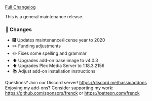 [Full Changelog][changelog]

This is a general maintenance release.

### :hammer: Changes

- :fireworks: Updates maintenance/license year to 2020
- :pencil2: Funding adjustments
- :pencil2: Fixes some spelling and grammar
- :arrow_up: Upgrades add-on base image to v4.0.3
- :arrow_up: Upgrades Plex Media Server to 1.18.3.2156
- :books: Adjust add-on installation instructions

[changelog]: https://github.com/hassio-addons/addon-plex/compare/v2.2.2...v2.2.3

Questions? Join our Discord server! https://discord.me/hassioaddons
Enjoying my add-ons? Consider supporting my work:
https://github.com/sponsors/frenck or https://patreon.com/frenck